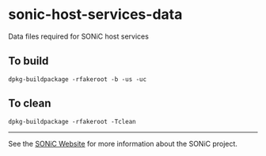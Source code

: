 # sonic-host-services-data
Data files required for SONiC host services


## To build

```
dpkg-buildpackage -rfakeroot -b -us -uc
```

## To clean

```
dpkg-buildpackage -rfakeroot -Tclean
```

---

See the [SONiC Website](https://sonic-net.github.io/SONiC/) for more information about the SONiC project.
